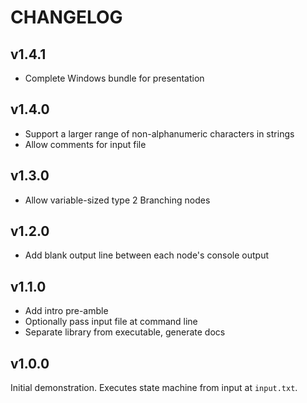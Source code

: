 # CHANGELOG

## v1.4.1

- Complete Windows bundle for presentation

## v1.4.0

- Support a larger range of non-alphanumeric characters in strings
- Allow comments for input file

## v1.3.0

- Allow variable-sized type 2 Branching nodes

## v1.2.0

- Add blank output line between each node's console output

## v1.1.0

- Add intro pre-amble
- Optionally pass input file at command line
- Separate library from executable, generate docs

## v1.0.0

Initial demonstration. Executes state machine from input at `input.txt`.
